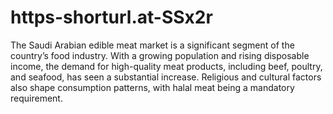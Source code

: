 # https-shorturl.at-SSx2r
The Saudi Arabian edible meat market is a significant segment of the country’s food industry. With a growing population and rising disposable income, the demand for high-quality meat products, including beef, poultry, and seafood, has seen a substantial increase. Religious and cultural factors also shape consumption patterns, with halal meat being a mandatory requirement.
